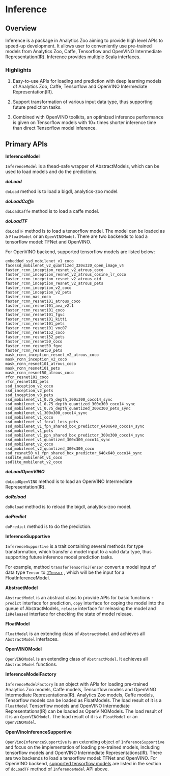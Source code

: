 # Inference


## Overview

Inference is a package in Analytics Zoo aiming to provide high level APIs to speed-up development. It 
allows user to conveniently use pre-trained models from Analytics Zoo, Caffe, Tensorflow and OpenVINO Intermediate Representation(IR).
Inference provides multiple Scala interfaces.


### Highlights

1. Easy-to-use APIs for loading and prediction with deep learning models of Analytics Zoo, Caffe, Tensorflow and OpenVINO Intermediate Representation(IR).

2. Support transformation of various input data type, thus supporting future prediction tasks.

3. Combined with OpenVINO toolkits, an optimized inference performance is given on Tensorflow models with 10+ times shorter inference time than direct Tensorflow model inference.

## Primary APIs

**InferenceModel**

`InferenceModel` is a thead-safe wrapper of AbstractModels, which can be used to load models and do the predictions.

***doLoad***

`doLoad` method is to load a bigdl, analytics-zoo model.

***doLoadCaffe***

`doLoadCaffe` method is to load a caffe model.

***doLoadTF***

`doLoadTF` method is to load a tensorflow model. The model can be loaded as a `FloatModel` or an `OpenVINOModel`. There are two backends to load a tensorflow model: TFNet and OpenVINO. 

<span id="jump">For OpenVINO backend, supported tensorflow models are listed below:</span>
                                          
    embedded_ssd_mobilenet_v1_coco
    facessd_mobilenet_v2_quantized_320x320_open_image_v4
    faster_rcnn_inception_resnet_v2_atrous_coco
    faster_rcnn_inception_resnet_v2_atrous_cosine_lr_coco
    faster_rcnn_inception_resnet_v2_atrous_oid
    faster_rcnn_inception_resnet_v2_atrous_pets
    faster_rcnn_inception_v2_coco
    faster_rcnn_inception_v2_pets
    faster_rcnn_nas_coco
    faster_rcnn_resnet101_atrous_coco
    faster_rcnn_resnet101_ava_v2.1
    faster_rcnn_resnet101_coco
    faster_rcnn_resnet101_fgvc
    faster_rcnn_resnet101_kitti
    faster_rcnn_resnet101_pets
    faster_rcnn_resnet101_voc07
    faster_rcnn_resnet152_coco
    faster_rcnn_resnet152_pets
    faster_rcnn_resnet50_coco
    faster_rcnn_resnet50_fgvc
    faster_rcnn_resnet50_pets
    mask_rcnn_inception_resnet_v2_atrous_coco
    mask_rcnn_inception_v2_coco
    mask_rcnn_resnet101_atrous_coco
    mask_rcnn_resnet101_pets
    mask_rcnn_resnet50_atrous_coco
    rfcn_resnet101_coco
    rfcn_resnet101_pets
    ssd_inception_v2_coco
    ssd_inception_v2_pets
    ssd_inception_v3_pets
    ssd_mobilenet_v1_0.75_depth_300x300_coco14_sync
    ssd_mobilenet_v1_0.75_depth_quantized_300x300_coco14_sync
    ssd_mobilenet_v1_0.75_depth_quantized_300x300_pets_sync
    ssd_mobilenet_v1_300x300_coco14_sync
    ssd_mobilenet_v1_coco
    ssd_mobilenet_v1_focal_loss_pets
    ssd_mobilenet_v1_fpn_shared_box_predictor_640x640_coco14_sync
    ssd_mobilenet_v1_pets
    ssd_mobilenet_v1_ppn_shared_box_predictor_300x300_coco14_sync
    ssd_mobilenet_v1_quantized_300x300_coco14_sync
    ssd_mobilenet_v2_coco
    ssd_mobilenet_v2_quantized_300x300_coco
    ssd_resnet50_v1_fpn_shared_box_predictor_640x640_coco14_sync
    ssdlite_mobilenet_v1_coco
    ssdlite_mobilenet_v2_coco    
                                          
***doLoadOpenVINO***
                                          
`doLoadOpenVINO` method is to load an OpenVINO Intermediate Representation(IR).

***doReload***

`doReload` method is to reload the bigdl, analytics-zoo model.

***doPredict***

`doPredict` method is to do the prediction.

**InferenceSupportive**

`InferenceSupportive` is a trait containing several methods for type transformation, which transfer a model input 
to a valid data type, thus supporting future inference model prediction tasks.

For example, method `transferTensorToJTensor` convert a model input of data type `Tensor` 
to [`JTensor`](https://github.com/intel-analytics/analytics-zoo/blob/88afc2d921bb50341d8d7e02d380fa28f49d246b/zoo/src/main/java/com/intel/analytics/zoo/pipeline/inference/JTensor.java)
, which will be the input for a FloatInferenceModel.

**AbstractModel**

`AbstractModel` is an abstract class to provide APIs for basic functions - `predict` interface for prediction, `copy` interface for coping the model into the queue of AbstractModels, `release` interface for releasing the model and `isReleased` interface for checking the state of model release.  

**FloatModel**

`FloatModel` is an extending class of `AbstractModel` and achieves all `AbstractModel` interfaces.

**OpenVINOModel**

`OpenVINOModel` is an extending class of `AbstractModel`. It achieves all `AbstractModel` functions.

**InferenceModelFactory**

`InferenceModelFactory` is an object with APIs for loading pre-trained Analytics Zoo models, Caffe models, Tensorflow models and OpenVINO Intermediate Representations(IR).
Analytics Zoo models, Caffe models, Tensorflow models can be loaded as FloatModels. The load result of it is a `FloatModel`
Tensorflow models and OpenVINO Intermediate Representations(IR) can be loaded as OpenVINOModels. The load result of it is an `OpenVINOModel`. 
The load result of it is a `FloatModel` or an `OpenVINOModel`. 


**OpenVinoInferenceSupportive**

`OpenVinoInferenceSupportive` is an extending object of `InferenceSupportive` and focus on the implementation of loading pre-trained models, including tensorflow models and OpenVINO Intermediate Representations(IR). 
There are two backends to load a tensorflow model: TFNet and OpenVINO. For OpenVINO backend, [supported tensorflow models](#jump) are listed in the section of `doLoadTF` method of `InferenceModel` API above. 




